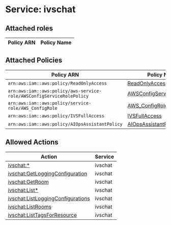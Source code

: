# Service: ivschat

## Attached roles

| Policy ARN | Policy Name |
|------------|-------------|
## Attached Policies

| Policy ARN | Policy Name |
|------------|-------------|
| `arn:aws:iam::aws:policy/ReadOnlyAccess` | [ReadOnlyAccess](../policies.md#readonlyaccess) |
| `arn:aws:iam::aws:policy/aws-service-role/AWSConfigServiceRolePolicy` | [AWSConfigServiceRolePolicy](../policies.md#awsconfigservicerolepolicy) |
| `arn:aws:iam::aws:policy/service-role/AWS_ConfigRole` | [AWS_ConfigRole](../policies.md#aws_configrole) |
| `arn:aws:iam::aws:policy/IVSFullAccess` | [IVSFullAccess](../policies.md#ivsfullaccess) |
| `arn:aws:iam::aws:policy/AIOpsAssistantPolicy` | [AIOpsAssistantPolicy](../policies.md#aiopsassistantpolicy) |

## Allowed Actions

| Action | Service |
|--------|---------|
| [ivschat:*](../actions.md#ivschat:all) | ivschat |
| [ivschat:GetLoggingConfiguration](../actions.md#ivschat:getloggingconfiguration) | ivschat |
| [ivschat:GetRoom](../actions.md#ivschat:getroom) | ivschat |
| [ivschat:List*](../actions.md#ivschat:listall) | ivschat |
| [ivschat:ListLoggingConfigurations](../actions.md#ivschat:listloggingconfigurations) | ivschat |
| [ivschat:ListRooms](../actions.md#ivschat:listrooms) | ivschat |
| [ivschat:ListTagsForResource](../actions.md#ivschat:listtagsforresource) | ivschat |